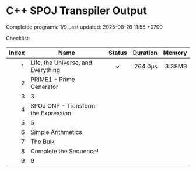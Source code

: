 # C++ SPOJ Transpiler Output

Completed programs: 1/9
Last updated: 2025-08-26 11:55 +0700

Checklist:

| Index | Name | Status | Duration | Memory |
|------:|------|:------:|---------:|-------:|
| 1 | Life, the Universe, and Everything | ✓ | 264.0µs | 3.38MB |
| 2 | PRIME1 - Prime Generator |   |  |  |
| 3 | 3 |   |  |  |
| 4 | SPOJ ONP - Transform the Expression |   |  |  |
| 5 | 5 |   |  |  |
| 6 | Simple Arithmetics |   |  |  |
| 7 | The Bulk |   |  |  |
| 8 | Complete the Sequence! |   |  |  |
| 9 | 9 |   |  |  |
